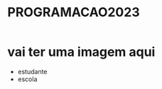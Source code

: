# PROGRAMACAO2023<!DOCTYPE html>
<html lang="en">
<head>
    <meta charset="UTF-8">
    <meta name="viewport" content="width=device-width, initial-scale=1.0">
    <title>Document</title>
    <link rel="stylesheet" href="style.css">
</head>
    <header>
    </header>
<body>
    <h1>vai ter uma imagem aqui</h1>
    <ul>
<li>estudante</li>
<li>escola</li>
    </ul>
</body>
</html> 

